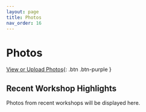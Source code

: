 ```yaml
---
layout: page
title: Photos
nav_order: 16
---
```


# Photos
[View or Upload Photos](https://drive.google.com/drive/folders/1HPL_hac2O050P-1K7ewO00yvAybS26py?usp=sharing){: .btn .btn-purple }

## Recent Workshop Highlights
Photos from recent workshops will be displayed here.
